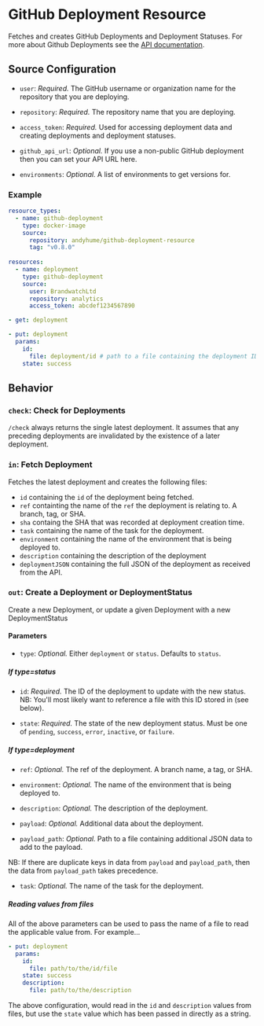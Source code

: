 # GitHub Deployment Resource

Fetches and creates GitHub Deployments and Deployment Statuses. For more about Github Deployments
see the [API documentation](https://developer.github.com/v3/repos/deployments/).

## Source Configuration

* `user`: *Required.* The GitHub username or organization name for the
  repository that you are deploying.

* `repository`: *Required.* The repository name that you are deploying.

* `access_token`: *Required.* Used for accessing deployment data and creating deployments
  and deployment statuses.

* `github_api_url`: *Optional.* If you use a non-public GitHub deployment then
  you can set your API URL here.

* `environments`: *Optional.* A list of environments to get versions for.

### Example

``` yaml
resource_types:
  - name: github-deployment
    type: docker-image
    source:
      repository: andyhume/github-deployment-resource
      tag: "v0.8.0"
      
resources:
  - name: deployment
    type: github-deployment
    source:
      user: BrandwatchLtd
      repository: analytics
      access_token: abcdef1234567890
```

``` yaml
- get: deployment
```

``` yaml
- put: deployment
  params:
    id:
      file: deployment/id # path to a file containing the deployment ID
    state: success
```

## Behavior

### `check`: Check for Deployments

`/check` always returns the single latest deployment. It assumes that any preceding deployments
are invalidated by the existence of a later deployment.

### `in`: Fetch Deployment

Fetches the latest deployment and creates the following files:

* `id` containing the `id` of the deployment being fetched.
* `ref` containting the name of the `ref` the deployment is relating to. A branch, tag, or SHA.
* `sha` containg the SHA that was recorded at deployment creation time.
* `task` containing the name of the task for the deployment.
* `environment` containing the name of the environment that is being deployed to.
* `description` containing the description of the deployment
* `deploymentJSON` containing the full JSON of the deployment as received from the API.


### `out`: Create a Deployment or DeploymentStatus

Create a new Deployment, or update a given Deployment with a new DeploymentStatus

#### Parameters

* `type`: *Optional.* Either `deployment` or `status`. Defaults to `status`.

##### If type=status

* `id`: *Required.* The ID of the deployment to update with the new status.
  NB: You'll most likely want to reference a file with this ID stored in (see below).

* `state`: *Required.*  The state of the new deployment status.
  Must be one of `pending`, `success`, `error`, `inactive`, or `failure`.

##### If type=deployment

* `ref`: *Optional.* The ref of the deployment. A branch name, a tag, or SHA.

* `environment`: *Optional.* The name of the environment that is being deployed to.

* `description`: *Optional.* The description of the deployment.

* `payload`: *Optional.* Additional data about the deployment.

* `payload_path`: *Optional.* Path to a file containing additional JSON data to add to the payload.

NB: If there are duplicate keys in data from `payload` and `payload_path`, then the data from
`payload_path` takes precedence.

* `task`: *Optional.* The name of the task for the deployment.

##### Reading values from files

All of the above parameters can be used to pass the name of a file to read the applicable value
from. For example...

```yaml
- put: deployment
  params:
    id:
      file: path/to/the/id/file
    state: success
    description:
      file: path/to/the/description
```
The above configuration, would read in the `id` and `description` values from files, but use
the `state` value which has been passed in directly as a string.
